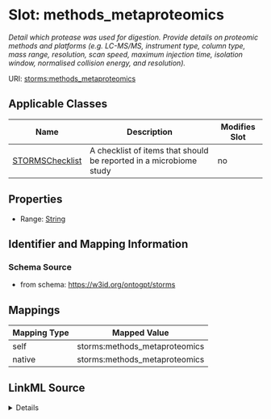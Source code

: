 

# Slot: methods_metaproteomics


_Detail which protease was used for digestion. Provide details on proteomic methods and platforms (e.g. LC-MS/MS, instrument type, column type, mass range, resolution, scan speed, maximum injection time, isolation window, normalised collision energy, and resolution)._



URI: [storms:methods_metaproteomics](http://w3id.org/ontogpt/storms/methods_metaproteomics)



<!-- no inheritance hierarchy -->





## Applicable Classes

| Name | Description | Modifies Slot |
| --- | --- | --- |
| [STORMSChecklist](STORMSChecklist.md) | A checklist of items that should be reported in a microbiome study |  no  |







## Properties

* Range: [String](String.md)





## Identifier and Mapping Information







### Schema Source


* from schema: https://w3id.org/ontogpt/storms




## Mappings

| Mapping Type | Mapped Value |
| ---  | ---  |
| self | storms:methods_metaproteomics |
| native | storms:methods_metaproteomics |




## LinkML Source

<details>
```yaml
name: methods_metaproteomics
description: Detail which protease was used for digestion. Provide details on proteomic
  methods and platforms (e.g. LC-MS/MS, instrument type, column type, mass range,
  resolution, scan speed, maximum injection time, isolation window, normalised collision
  energy, and resolution).
from_schema: https://w3id.org/ontogpt/storms
rank: 1000
alias: methods_metaproteomics
owner: STORMSChecklist
domain_of:
- STORMSChecklist
slot_group: methods
range: string

```
</details>